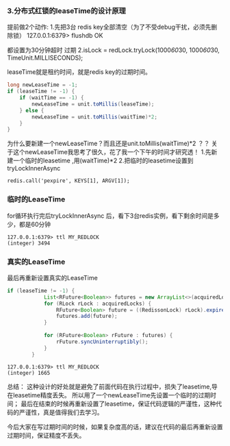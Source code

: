 ### 3.分布式红锁的leaseTime的设计原理

提前做2个动作:
1.先把3台 redis key全部清空（为了不受debug干扰，必须先删除锁）
127.0.0.1:6379> flushdb
OK

都设置为30分钟超时 过期
2.isLock = redLock.tryLock(1000*60*30, 1000*60*30, TimeUnit.MILLISECONDS);


leaseTime就是租约时间，就是redis key的过期时间。
``` java
long newLeaseTime = -1;
if (leaseTime != -1) {
    if (waitTime == -1) {
        newLeaseTime = unit.toMillis(leaseTime);
    } else {
        newLeaseTime = unit.toMillis(waitTime)*2;
    }
}
```
为什么要新建一个newLeaseTime？而且还是unit.toMillis(waitTime)*2 ？？ 关于这个newLeaseTime我思考了很久，花了我一个下午的时间才研究透！
1.先新建一个临时的leasetime ,用(waitTime)*2
2.把临时的leasetime设置到tryLockInnerAsync 
``` 
redis.call('pexpire', KEYS[1], ARGV[1]);
```

### 临时的LeaseTime
for循环执行完后tryLockInnerAsync 后，看下3台redis实例，看下剩余时间是多少，都是60分钟
``` 
127.0.0.1:6379> ttl MY_REDLOCK
(integer) 3494
```



### 真实的LeaseTime
最后再重新设置真实的LeaseTime
``` java
if (leaseTime != -1) {
            List<RFuture<Boolean>> futures = new ArrayList<>(acquiredLocks.size());
            for (RLock rLock : acquiredLocks) {
                RFuture<Boolean> future = ((RedissonLock) rLock).expireAsync(unit.toMillis(leaseTime), TimeUnit.MILLISECONDS);
                futures.add(future);
            }
            
            for (RFuture<Boolean> rFuture : futures) {
                rFuture.syncUninterruptibly();
            }
        }
```
``` 
127.0.0.1:6379> ttl MY_REDLOCK
(integer) 1665
```
总结：
这种设计的好处就是避免了前面代码在执行过程中，损失了leasetime,导在leasetime精度丢失。
所以用了一个newLeaseTime先设置一个临时的过期时间；
最后在结束的时候再重新设置了leasetime，保证代码逻辑的严谨性，这种代码的严谨性，真是值得我们去学习。

今后大家在写过期时间的时候，如果复杂度高的话，建议在代码的最后再重新设置过期时间，保证精度不丢失。

